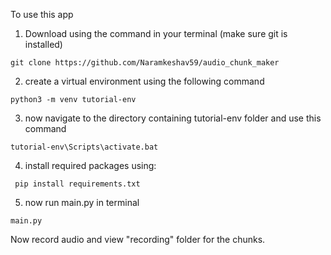 To use this app 

1. Download using the command in your terminal (make sure git is installed)

``` git clone https://github.com/Naramkeshav59/audio_chunk_maker ```

2. create a virtual environment using the following command

```python3 -m venv tutorial-env ```

3. now navigate to the directory containing tutorial-env folder and use this command

```tutorial-env\Scripts\activate.bat```

4. install required packages using:

``` pip install requirements.txt```

5. now run main.py in terminal

```main.py```

Now record audio and view "recording" folder for the chunks.
